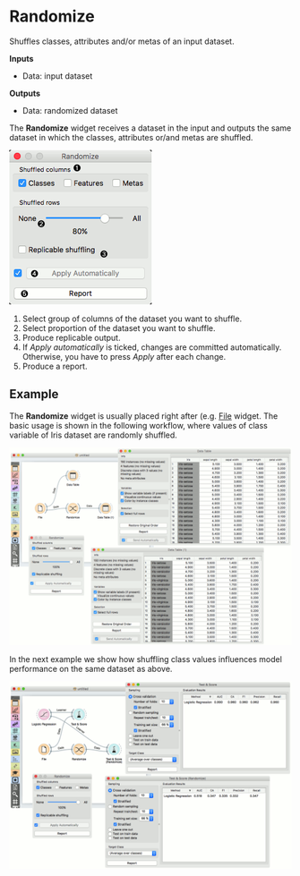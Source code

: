 Randomize
=========

Shuffles classes, attributes and/or metas of an input dataset.

**Inputs**

- Data: input dataset

**Outputs**

- Data: randomized dataset

The **Randomize** widget receives a dataset in the input and outputs the same dataset in which the classes, attributes or/and metas are shuffled.

![](images/Randomize-Default.png)

1. Select group of columns of the dataset you want to shuffle.
2. Select proportion of the dataset you want to shuffle.
3. Produce replicable output.
4. If *Apply automatically* is ticked, changes are committed automatically. Otherwise, you have to press *Apply* after each change.
5. Produce a report.

Example
-------

The **Randomize** widget is usually placed right after (e.g. [File](../data/file.md) widget. The basic usage is shown in the following workflow, where values of class variable of Iris dataset are randomly shuffled.

![](images/Randomize-Example1.png)

In the next example we show how shuffling class values influences model performance on the same dataset as above.

![](images/Randomize-Example2.png)
